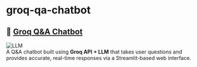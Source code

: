 # groq-qa-chatbot
## 🔹 [**Groq Q&A Chatbot**](./groq-qa-chatbot)  
![LLM](https://img.shields.io/badge/AI-LLM-purple?logo=openai)  
A Q&A chatbot built using **Groq API + LLM** that takes user questions and provides accurate, real-time responses via a Streamlit-based web interface.  

